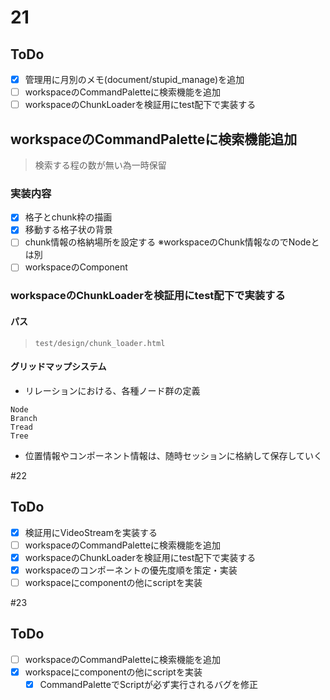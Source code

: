 # 21
## ToDo
- [x] 管理用に月別のメモ(document/stupid_manage)を追加
- [ ] workspaceのCommandPaletteに検索機能を追加
- [ ] workspaceのChunkLoaderを検証用にtest配下で実装する

## workspaceのCommandPaletteに検索機能追加
> 検索する程の数が無い為一時保留

### 実装内容
- [x] 格子とchunk枠の描画
- [x] 移動する格子状の背景
- [ ] chunk情報の格納場所を設定する ※workspaceのChunk情報なのでNodeとは別
- [ ] workspaceのComponent

### workspaceのChunkLoaderを検証用にtest配下で実装する
#### パス
> `test/design/chunk_loader.html`

#### グリッドマップシステム
- リレーションにおける、各種ノード群の定義
```
Node
Branch
Tread
Tree
```

- 位置情報やコンポーネント情報は、随時セッションに格納して保存していく

#22
## ToDo
- [x] 検証用にVideoStreamを実装する
- [ ] workspaceのCommandPaletteに検索機能を追加
- [x] workspaceのChunkLoaderを検証用にtest配下で実装する
- [x] workspaceのコンポーネントの優先度順を策定・実装
- [ ] workspaceにcomponentの他にscriptを実装

#23
## ToDo
- [ ] workspaceのCommandPaletteに検索機能を追加
- [x] workspaceにcomponentの他にscriptを実装
  - [x] CommandPaletteでScriptが必ず実行されるバグを修正
